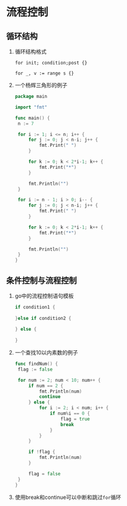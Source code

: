 # 流程控制
## 循环结构

1. 循环结构格式
   
   `for init; condition;post {}`

   `for _, v := range s {}`

2. 一个杨辉三角形的例子
   
   ```go
   package main
   
   import "fmt"
   
   func main() {
   	n := 7
   
   	for i := 1; i <= n; i++ {
   		for j := 0; j < n-i; j++ {
   			fmt.Print(" ")
   		}
   
   		for k := 0; k < 2*i-1; k++ {
   			fmt.Print("*")
   		}
   
   		fmt.Println("")
   	}
   
   	for i := n - 1; i > 0; i-- {
   		for j := 0; j < n-i; j++ {
   			fmt.Print(" ")
   		}
   
   		for k := 0; k < 2*i-1; k++ {
   			fmt.Print("*")
   		}
   
   		fmt.Println("")
   	}
   }
   
   ```

## 条件控制与流程控制

1. go中的流程控制语句模板
   
   ```go
   if condition1 {
       
   }else if condition2 {
       
   } else {
       
   }
   ```

2. 一个查找10以内素数的例子
   
   ```go
   func findNum() {
   	flag := false
   
   	for num := 2; num < 10; num++ {
   		if num == 2 {
   			fmt.Println(num)
   			continue
   		} else {
   			for i := 2; i < num; i++ {
   				if num%i == 0 {
   					flag = true
   					break
   				}
   			}
   		}
   
   		if !flag {
   			fmt.Println(num)
   		}
   
   		flag = false
   	}
   }
   ```

3. 使用break和continue可以中断和跳过`for`循环
